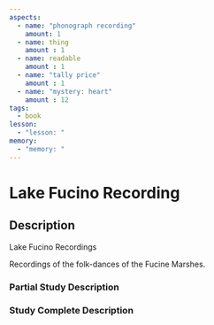 ```yaml
---
aspects: 
  - name: "phonograph recording"
    amount: 1
  - name: thing
    amount : 1
  - name: readable
    amount : 1
  - name: "tally price"
    amount : 1
  - name: "mystery: heart"
    amount : 12
tags:
  - book
lesson:
  - "lesson: "
memory:
  - "memory: "
---
```


# Lake Fucino Recording

## Description
Lake Fucino Recordings

Recordings of the folk-dances of the Fucine Marshes.
### Partial Study Description

### Study Complete Description
